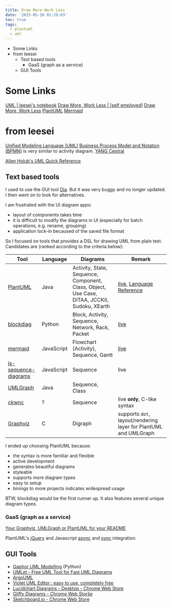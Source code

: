 ```yaml
---
title: Draw More Work Less
date: '2015-05-10 01:29:03'
toc: true
tags:
  - plantuml
  - uml
---
```


<!-- MarkdownTOC -->

- Some Links
- from leesei
  - Text based tools
    - GaaS \(graph as a service\)
  - GUI Tools

<!-- /MarkdownTOC -->


# Some Links

[UML | leesei's notebook][@01] [Draw More, Work Less | [self employed]][@02] [Draw More, Work Less][@03] [PlantUML][@04] [Mermaid][@05]

# from leesei

[Unified Modeling Language (UML)][@06] [Business Process Model and Notation (BPMN)][@07] is very similar to activity diagram. [YANG Central][@08]

[Allen Holub's UML Quick Reference][@09]

<!-- more -->

## Text based tools

I used to use the GUI tool [Dia][@10]. But it was very buggy and no longer updated. I then went on to look for alternatives.

I am frustrated with the UI diagram apps:

- layout of components takes time
- it is difficult to modify the diagrams in UI (especially for batch operations, e.g. rename, grouping)
- application lock-in becaused of the saved file format

So I focused on tools that provides a DSL for drawing UML from plain text. Candidates are (ranked according to the criteria below):

|            Tool            |  Language  |                                           Diagrams                                           |                              Remark                              |
|----------------------------|------------|----------------------------------------------------------------------------------------------|------------------------------------------------------------------|
| [PlantUML][@11]             | Java       | Activity, State, Sequence, Component, Class, Object, Use Case, DITAA, JCCKit, Sudoku, XEarth | [live][@12], [Language Reference][@13]                             |
| [blockdiag][@14]            | Python     | Block, Activity, Sequence, Network, Rack, Packet                                             | [live][@15]                                                       |
| [mermaid][@16]              | JavaScript | Flowchart (Activity), Sequence, Gantt                                                        | [live][@17]                                                       |
| [js-sequence-diagrams][@18] | JavaScript | Sequence                                                                                     | live                                                             |
| [UMLGraph][@19]             | Java       | Sequence, Class                                                                              |                                                                  |
| [ckwnc][@20]                | ?          | Sequence                                                                                     | live **only**, C-like syntax                                     |
| [Graphviz][@21]             | C          | Digraph                                                                                      | supports `dot`, layout/rendering layer for PlantUML and UMLGraph |

I ended up choosing PlantUML because:

- the syntax is more familiar and flexible
- active development
- generates beautiful diagrams
- styleable
- supports more diagram types
- easy to setup
- binings to more projects indicates widespread usage

BTW, blockdiag would be the first runner up. It also features several unique diagram types.

### GaaS (graph as a service)

[Your Graphviz, UMLGraph or PlantUML for your README][@22]

PlantUML's [jQuery][@23] and Javascript [async][@24] and [sync][@25] integration.

## GUI Tools

- [Gaphor UML Modelling][@26] (Python)
- [UMLet - Free UML Tool for Fast UML Diagrams][@27]
- [ArgoUML][@28]
- [Violet UML Editor : easy to use, completely free][@29]
- [Lucidchart Diagrams - Desktop - Chrome Web Store][@30]
- [Gliffy Diagrams - Chrome Web Storše][@31]
- [Sketchboard.io - Chrome Web Store][@32]

<!-- reference links -->

[@01]: http://leesei.github.io/uml/
[@02]: http://www.mbarsinai.com/blog/2014/01/12/draw-more-work-less/
[@03]: http://www.slideshare.net/MichaelBarSinai/generated-siagramspublic
[@04]: http://plantuml.sourceforge.net/sitemap.html
[@05]: http://knsv.github.io/mermaid/
[@06]: http://en.wikipedia.org/wiki/Unified_Modeling_Language
[@07]: http://en.wikipedia.org/wiki/Business_Process_Model_and_Notation
[@08]: http://www.yang-central.org/twiki/bin/view/Main/WebHome
[@09]: http://www.holub.com/goodies/uml/
[@10]: https://wiki.gnome.org/Apps/Dia/
[@11]: http://blockdiag.com/en/
[@12]: http://www.plantuml.com/plantuml/
[@13]: http://plantuml.sourceforge.net/PlantUML_Language_Reference_Guide.pdf
[@14]: http://www.ckwnc.com
[@15]: http://blockdiag.appspot.com/
[@16]: http://www.graphviz.org/
[@17]: http://knsv.github.io/mermaid/live_editor/
[@18]: http://bramp.github.io/js-sequence-diagrams/
[@19]: https://github.com/knsv/mermaid
[@20]: http://plantuml.sourceforge.net/
[@21]: http://www.umlgraph.org/index.html
[@22]: http://www.gravizo.com/
[@23]: http://plantuml.sourceforge.net/jquery.html
[@24]: http://plantuml.sourceforge.net/demojavascript.html
[@25]: http://plantuml.sourceforge.net/demojavascript2.html
[@26]: http://gaphor.sourceforge.net/download.php
[@27]: http://www.umlet.com/
[@28]: http://argouml.tigris.org/
[@29]: http://alexdp.free.fr/violetumleditor/page.php
[@30]: https://chrome.google.com/webstore/detail/lucidchart-diagrams-deskt/djejicklhojeokkfmdelnempiecmdomj?hl=en
[@31]: https://chrome.google.com/webstore/detail/gliffy-diagrams/bhmicilclplefnflapjmnngmkkkkpfad?hl=en
[@32]: https://chrome.google.com/webstore/detail/sketchboardio/bgafhjpdkfjfmmjbebbdckolonomaoil?hl=en
